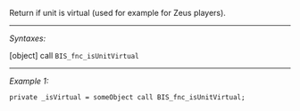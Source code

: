 Return if unit is virtual (used for example for Zeus players).


---
*Syntaxes:*

[object] call `BIS_fnc_isUnitVirtual`

---
*Example 1:*

```sqf
private _isVirtual = someObject call BIS_fnc_isUnitVirtual;
```